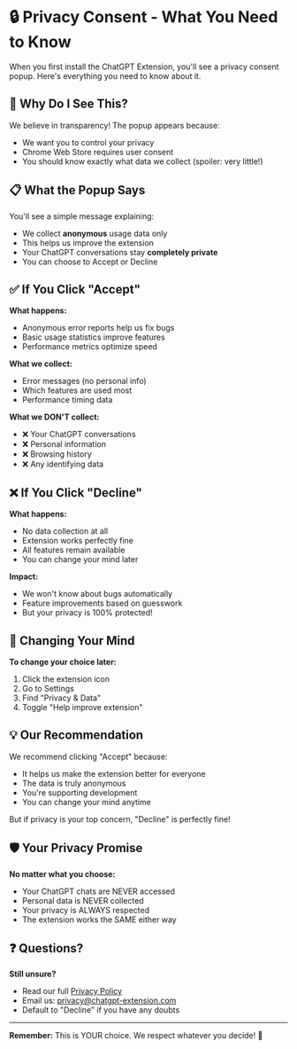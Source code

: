 # 🔒 Privacy Consent - What You Need to Know

When you first install the ChatGPT Extension, you'll see a privacy consent popup. Here's everything you need to know about it.

## 🤔 Why Do I See This?

We believe in transparency! The popup appears because:
- We want you to control your privacy
- Chrome Web Store requires user consent
- You should know exactly what data we collect (spoiler: very little!)

## 📋 What the Popup Says

You'll see a simple message explaining:
- We collect **anonymous** usage data only
- This helps us improve the extension
- Your ChatGPT conversations stay **completely private**
- You can choose to Accept or Decline

## ✅ If You Click "Accept"

**What happens:**
- Anonymous error reports help us fix bugs
- Basic usage statistics improve features
- Performance metrics optimize speed

**What we collect:**
- Error messages (no personal info)
- Which features are used most
- Performance timing data

**What we DON'T collect:**
- ❌ Your ChatGPT conversations
- ❌ Personal information
- ❌ Browsing history
- ❌ Any identifying data

## ❌ If You Click "Decline"

**What happens:**
- No data collection at all
- Extension works perfectly fine
- All features remain available
- You can change your mind later

**Impact:**
- We won't know about bugs automatically
- Feature improvements based on guesswork
- But your privacy is 100% protected!

## 🔄 Changing Your Mind

**To change your choice later:**
1. Click the extension icon
2. Go to Settings
3. Find "Privacy & Data"
4. Toggle "Help improve extension"

## 💡 Our Recommendation

We recommend clicking "Accept" because:
- It helps us make the extension better for everyone
- The data is truly anonymous
- You're supporting development
- You can change your mind anytime

But if privacy is your top concern, "Decline" is perfectly fine!

## 🛡️ Your Privacy Promise

**No matter what you choose:**
- Your ChatGPT chats are NEVER accessed
- Personal data is NEVER collected
- Your privacy is ALWAYS respected
- The extension works the SAME either way

## ❓ Questions?

**Still unsure?**
- Read our full [Privacy Policy](./PRIVACY_POLICY_SIMPLE.md)
- Email us: privacy@chatgpt-extension.com
- Default to "Decline" if you have any doubts

---

**Remember:** This is YOUR choice. We respect whatever you decide! 🙏